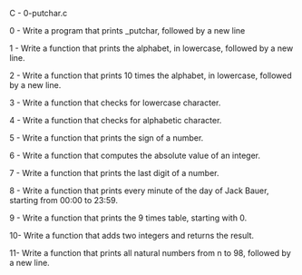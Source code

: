  C - 0-putchar.c

 0 - Write a program that prints _putchar, followed by a new line

 1 - Write a function that prints the alphabet, in lowercase, followed by a new line.

 2 - Write a function that prints 10 times the alphabet, in lowercase, followed by a new line.

 3 - Write a function that checks for lowercase character.

 4 - Write a function that checks for alphabetic character.

 5 - Write a function that prints the sign of a number.

 6 - Write a function that computes the absolute value of an integer.

 7 - Write a function that prints the last digit of a number.

 8 - Write a function that prints every minute of the day of Jack Bauer, starting from 00:00 to 23:59.

 9 - Write a function that prints the 9 times table, starting with 0.

 10- Write a function that adds two integers and returns the result.

 11- Write a function that prints all natural numbers from n to 98, followed by a new line.

